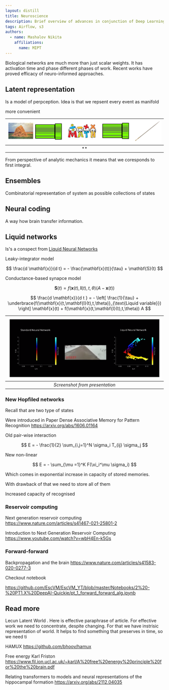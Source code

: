 ```yaml
---
layout: distill
title: Neuroscience
description: Brief overview of advances in conjunction of Deep Learning and neuroscience
tags: Airflow, s3
authors:
  - name: Mashalov Nikita  
    affiliations: 
      name: MIPT
---
```




Biological networks are much more than just scalar weights. It has activation time and phase different phases of work. Recent works have proved efficacy of neuro-informed approaches.

## Latent representation

Is a model of perpception. Idea is that we repsent every event as manifold


more convenient 


| ![pipeline.jpg](/assets/img/posts/airflow_automation/pitch/pipe.excalidraw.png) |
|:--:|
| ** |




From perspective of analytic mechanics it means that we coresponds to first integral.

## Ensembles

Combinatorial representation of system as possible collections of states


## Neural coding

A way how brain transfer information.

## Liquid networks

Is's a conspect from [Liquid Neural Networks](https://www.youtube.com/watch?v=IlliqYiRhMU)

Leaky-integrator model

$$
    \frac{d \mathbf{x}}{d t} = - \frac{\mathbf{x}(t)}{\tau} + \mathbf{S}(t)
$$


Conductance-based synapce model

$$
    \mathbf{S}(t) = f(\mathbf{x}(t),\mathbf{I}(t),t, \theta)(A - \mathbf{x}(t))
$$


$$
    \frac{d \mathbf{x}}{d t } = - \left[ \frac{1}{\tau} + \underbrace{f(\mathbf{x}(t,\mathbf{I}(t),t,\theta)}_{\text{Liquid variable}}) \right] \mathbf{x}(t) +  f(\mathbf{x}(t,\mathbf{I}(t),t,\theta)) A
$$


|![lattice.png](/assets/img/posts/neuroscience/liquid_achieve.excalidraw.png) |
|:--:|
| *Screenshot from presentation* |

### New Hopfiled networks

Recall that are two type of states


Were introduced in Paper
Dense Associative Memory for Pattern Recognition
https://arxiv.org/abs/1606.01164




Old pair-wise interaction

$$
    E = - \frac{1}{2} \sum_{i,j=1}^N \sigma_i T_{ij} \sigma_j
$$

New non-linear

$$
    E = - \sum_{\mu =1}^K F(\xi_i^\mu \sigma_i)
$$

Which comes in exponential increase in capacity of stored memories. 

With drawback of that we need to store all of them

Increased capacity of recognised


### Reservoir computing

Next generation reservoir computing
https://www.nature.com/articles/s41467-021-25801-2

Introduction to Next Generation Reservoir Computing
https://www.youtube.com/watch?v=wbH4En-k5Gs


### Forward-forward

Backpropagation and the brain
https://www.nature.com/articles/s41583-020-0277-3

Checkout notebook

https://github.com/EscVM/EscVM_YT/blob/master/Notebooks/2%20-%20PT1.X%20DeepAI-Quickie/pt_1_forward_forward_alg.ipynb

## Read more

Lecun Latent World [](https://openreview.net/pdf?id=BZ5a1r-kVsf). Here is effective paraphrase of article.
For effective work we need to concentrate, despite changing. For that we have instrisic representation of world. It helps to find something that preserves in time, so we need ti

HAMUX
https://github.com/bhoov/hamux

Free energy Karl Friston
https://www.fil.ion.ucl.ac.uk/~karl/A%20free%20energy%20principle%20for%20the%20brain.pdf


Relating transformers to models and neural representations of the hippocampal formation
https://arxiv.org/abs/2112.04035

